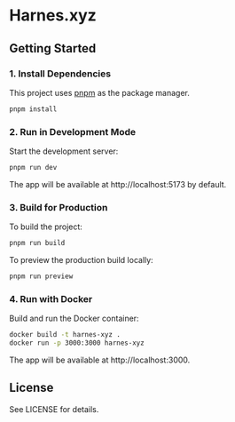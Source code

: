 # Harnes.xyz

## Getting Started

### 1. Install Dependencies

This project uses [pnpm](https://pnpm.io/) as the package manager.

```sh
pnpm install
```

### 2. Run in Development Mode
Start the development server:

```sh
pnpm run dev
```

The app will be available at http://localhost:5173 by default.

### 3. Build for Production
To build the project:

```sh
pnpm run build
```

To preview the production build locally:

```sh
pnpm run preview
```

### 4. Run with Docker
Build and run the Docker container:

```sh
docker build -t harnes-xyz .
docker run -p 3000:3000 harnes-xyz
```

The app will be available at http://localhost:3000.

## License
See LICENSE for details.
